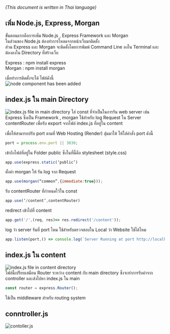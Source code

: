 *(This document is written in Thai language)*  
  
## เพิ่ม Node.js, Express, Morgan
ขั้นตอนแรกคือการเพิ่ม Node.js , Express Framework และ Morgan  
ในส่วนของ Node.js ต้องทำการโหลดจากหน้าเว็บมาติดตั้ง  
ส่วน Express และ Morgan จะติดตั้งโดยการพิมพ์ Command Line ลงใน Terminal และต้องลงใน Directory ที่สร้างเว็บ  
  
Express : npm install express  
Morgan : npm install morgan  
  
เมื่อทำการติดตั้งจะได้ ไฟล์ดังนี้  
![node component has been added](https://user-images.githubusercontent.com/127969012/226149970-044eb404-afc1-46b3-aa82-eb0b68d14e66.png)  
  
## index.js ใน main Directory  
![index.js file in main directory](https://user-images.githubusercontent.com/127969012/226150358-ef26f886-a4bb-4df7-8e34-e981e88677be.png)
ใส่ const ที่จำเป็นในการรัน web server เช่น Express ซึ่งเป็น Framework , morgan ใช้สำหรับ log Request ใน Server  
contentRouter เพื่อรับ export จากไฟล์ index.js ที่อยู่ใน content  
  
เพื่อให้สามารถปรับ port ตามที่ Web Hosting (Render) สุ่มมาให้ ให้ใส่คำสั่ง port ดังนี้
```js
port = process.env.port || 3030;
```
เข้าถึงไฟล์ที่อยู่ใน Folder public ซึ่งในที่นี้คือ stylesheet (style.css)  
```js
app.use(express.static(‘public’)
```
ตั้งค่า morgan ให้ รัน log จาก Request
```js
app.use(morgan(“common”,{immediate:true}));
```
รับ contentRouter ที่กำหนดใว้ใน const
```js
app.use(‘/content’,contentRouter)
```
redirect เข้าไปที่ content
```js
app.get('/',(req, res)=> res.redirect('/content'));
```
log ว่า server รันที่ port ไหน ใช้สำหรับตรวจสอบใน Local ว่า Website ใช้ได้ไหม
```js
app.listen(port,() => console.log(`Server Running at port http://localhost:${port}`));
```
  
## index.js ใน content  
![index.js file in content directory](https://user-images.githubusercontent.com/127969012/226157328-978b9358-b18d-4815-94f0-5548c6b8209a.png)  
ไฟล์นี้เปรียบเสมือน Router ระหว่าง content กับ main directory ซึ่งจะทำการรับค่าจาก controller และส่งไปหา index.js ใน main  
```js
const router = express.Router();  
```
ใช้เป็น middleware สำหรับ routing system  
## conntroller.js
![contoller.js](https://user-images.githubusercontent.com/127969012/226157421-8f0430d7-83c1-44e4-8daf-ee5a914ab29f.png)  

